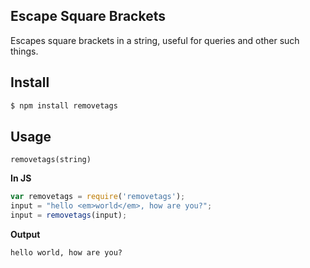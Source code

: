 ## Escape Square Brackets
Escapes square brackets in a string, useful for queries and other such things.
## Install
```bash
$ npm install removetags
```
## Usage
	removetags(string)
**In JS**
```js
var removetags = require('removetags');
input = "hello <em>world</em>, how are you?";
input = removetags(input);
```
**Output**
```
hello world, how are you?
```
